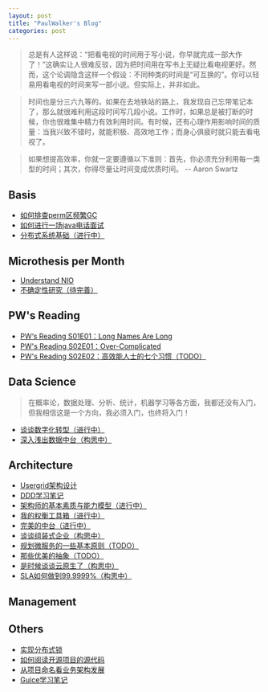 ```yaml
---
layout: post
title: "PaulWalker's Blog"
categories: post 
---
```


> 总是有人这样说：“把看电视的时间用于写小说，你早就完成一部大作了！”这确实让人很难反驳，因为把时间用在写书上无疑比看电视更好。然而，这个论调隐含这样一个假设：不同种类的时间是“可互换的”。你可以轻易用看电视的时间来写一部小说。但实际上，并非如此。 

> 时间也是分三六九等的。如果在去地铁站的路上，我发现自己忘带笔记本了，那么就很难利用这段时间写几段小说。工作时，如果总是被打断的时候，你也很难集中精力有效利用时间。有时候，还有心理作用影响时间的质量：当我兴致不错时，就能积极、高效地工作；而身心俱疲时就只能去看电视了。 

> 如果想提高效率，你就一定要遵循以下准则：首先，你必须充分利用每一类型的时间；其次，你得尽量让时间变成优质时间。         -- Aaron Swartz             


## Basis
- [如何排查perm区频繁GC](https://github.com/regulusun/regulusun.github.io/issues/15)
- [如何进行一场java电话面试](https://github.com/regulusun/regulusun.github.io/issues/9)
- [分布式系统基础（进行中）](https://github.com/regulusun/regulusun.github.io/issues/59)

## Microthesis per Month
- [Understand NIO](https://github.com/regulusun/regulusun.github.io/issues/7)
- [不确定性研究（待完善）](https://github.com/regulusun/regulusun.github.io/issues/39)

## PW's Reading
- [PW‘s Reading S01E01：Long Names Are Long](https://github.com/regulusun/regulusun.github.io/issues/2)
- [PW's Reading S02E01：Over-Complicated](https://github.com/regulusun/regulusun.github.io/issues/36)
- [PW's Reading S02E02：高效能人士的七个习惯（TODO）](https://github.com/regulusun/regulusun.github.io/issues/57)

## Data Science
> 在概率论，数据处理、分析、统计，机器学习等各方面，我都还没有入门，但我相信这是一个方向，我必须入门，也终将入门！

- [谈谈数字化转型（进行中）](https://github.com/regulusun/regulusun.github.io/issues/51)
- [深入浅出数据中台（构思中）](https://github.com/regulusun/regulusun.github.io/issues/53)

## Architecture  
- [Usergrid架构设计](https://github.com/regulusun/regulusun.github.io/issues/1)
- [DDD学习笔记](https://github.com/regulusun/regulusun.github.io/issues/8)
- [架构师的基本素质与能力模型（进行中）](https://github.com/regulusun/regulusun.github.io/issues/60)
- [我的权衡工具箱（进行中）](https://github.com/regulusun/regulusun.github.io/issues/58)
- [完美的中台（进行中）](https://github.com/regulusun/regulusun.github.io/issues/50)
- [谈谈组装式企业（构思中）](https://github.com/regulusun/regulusun.github.io/issues/62)
- [规划微服务的一些基本原则（TODO）](https://github.com/regulusun/regulusun.github.io/issues/55)
- [那些优美的抽象（TODO）](https://github.com/regulusun/regulusun.github.io/issues/63)
- [是时候谈谈云原生了（构思中）](https://github.com/regulusun/regulusun.github.io/issues/54)
- [SLA如何做到99.9999%（构思中）](https://github.com/regulusun/regulusun.github.io/issues/56)

## Management

## Others
- [实现分布式锁](https://github.com/regulusun/regulusun.github.io/issues/5)
- [如何阅读开源项目的源代码](https://github.com/regulusun/regulusun.github.io/issues/4)
- [从项目命名看业务架构发展](https://github.com/regulusun/regulusun.github.io/issues/3)
- [Guice学习笔记](https://github.com/regulusun/regulusun.github.io/issues/6)
